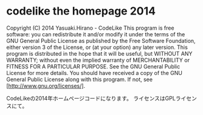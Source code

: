 # codelike the homepage 2014

Copyright (C) 2014 Yasuaki.Hirano - CodeLike
This program is free software: you can redistribute it and/or modify
it under the terms of the GNU General Public License as published by
the Free Software Foundation, either version 3 of the License, or
(at your option) any later version.
This program is distributed in the hope that it will be useful,
but WITHOUT ANY WARRANTY; without even the implied warranty of
MERCHANTABILITY or FITNESS FOR A PARTICULAR PURPOSE. See the
GNU General Public License for more details.
You should have received a copy of the GNU General Public License
along with this program. If not, see [http://www.gnu.org/licenses/].

CodeLikeの2014年ホームページコードになります。
ライセンスはGPLライセンスにて。

